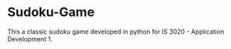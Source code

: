 # Sudoku-Game

This a classic sudoku game developed in python for IS 3020 - Application Development 1.
